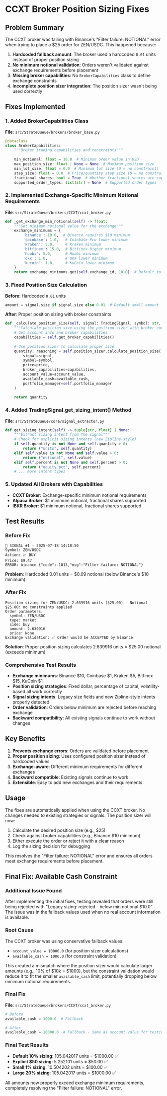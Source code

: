 # CCXT Broker Position Sizing Fixes

## Problem Summary

The CCXT broker was failing with Binance's "Filter failure: NOTIONAL" error when trying to place a $25 order for ZEN/USDC. This happened because:

1. **Hardcoded fallback amount**: The broker used a hardcoded `0.01` units instead of proper position sizing
2. **No minimum notional validation**: Orders weren't validated against exchange requirements before placement
3. **Missing broker capabilities**: No `BrokerCapabilities` class to define exchange constraints
4. **Incomplete position sizer integration**: The position sizer wasn't being used correctly

## Fixes Implemented

### 1. Added BrokerCapabilities Class

**File**: `src/StrateQueue/brokers/broker_base.py`

```python
@dataclass
class BrokerCapabilities:
    """Broker trading capabilities and constraints"""
    
    min_notional: float = 10.0  # Minimum order value in USD
    max_position_size: float | None = None  # Maximum position size
    min_lot_size: float = 0.0  # Minimum lot size (0 = no constraint)
    step_size: float = 0.0  # Price/quantity step size (0 = no constraint)
    fractional_shares: bool = True  # Whether fractional shares are supported
    supported_order_types: list[str] = None  # Supported order types
```

### 2. Implemented Exchange-Specific Minimum Notional Requirements

**File**: `src/StrateQueue/brokers/CCXT/ccxt_broker.py`

```python
def _get_exchange_min_notional(self) -> float:
    """Get minimum notional value for the exchange"""
    exchange_minimums = {
        'binance': 10.0,  # Binance requires $10 minimum
        'coinbase': 1.0,   # Coinbase Pro lower minimum
        'kraken': 5.0,     # Kraken minimum
        'bitfinex': 15.0,  # Bitfinex higher minimum
        'huobi': 5.0,      # Huobi minimum
        'okx': 1.0,        # OKX lower minimum
        'kucoin': 1.0,     # KuCoin lower minimum
    }
    return exchange_minimums.get(self.exchange_id, 10.0)  # Default to $10
```

### 3. Fixed Position Size Calculation

**Before**: Hardcoded `0.01` units
```python
amount = signal.size if signal.size else 0.01  # Default small amount
```

**After**: Proper position sizing with broker constraints
```python
def _calculate_position_size(self, signal: TradingSignal, symbol: str, price: float) -> float:
    """Calculate position size using the position sizer with broker constraints"""
    # Get account info and broker capabilities
    capabilities = self.get_broker_capabilities()
    
    # Use position sizer to calculate proper size
    quantity, reasoning = self.position_sizer.calculate_position_size(
        signal=signal,
        symbol=symbol,
        price=price,
        broker_capabilities=capabilities,
        account_value=account_value,
        available_cash=available_cash,
        portfolio_manager=self.portfolio_manager
    )
    
    return quantity
```

### 4. Added TradingSignal.get_sizing_intent() Method

**File**: `src/StrateQueue/core/signal_extractor.py`

```python
def get_sizing_intent(self) -> tuple[str, float] | None:
    """Extract sizing intent from the signal"""
    # Check for explicit sizing intents (new Zipline-style)
    if self.quantity is not None and self.quantity > 0:
        return ("units", self.quantity)
    elif self.value is not None and self.value > 0:
        return ("notional", self.value)
    elif self.percent is not None and self.percent > 0:
        return ("equity_pct", self.percent)
    # ... more intent types
```

### 5. Updated All Brokers with Capabilities

- **CCXT Broker**: Exchange-specific minimum notional requirements
- **Alpaca Broker**: $1 minimum notional, fractional shares supported
- **IBKR Broker**: $1 minimum notional, fractional shares supported

## Test Results

### Before Fix
```
🎯 SIGNAL #1 - 2025-07-18 14:18:50
Symbol: ZEN/USDC
Action: 📈 BUY
Price: $9.47
ERROR: binance {"code":-1013,"msg":"Filter failure: NOTIONAL"}
```
**Problem**: Hardcoded 0.01 units = $0.09 notional (below Binance's $10 minimum)

### After Fix
```
Position sizing for ZEN/USDC: 2.639916 units ($25.00) - Notional $25.00: no constraints applied
Order parameters:
  symbol: ZEN/USDC
  type: market
  side: buy
  amount: 2.639916
  price: None
Exchange validation: ✅ Order would be ACCEPTED by Binance
```
**Solution**: Proper position sizing calculates 2.639916 units = $25.00 notional (exceeds minimum)

### Comprehensive Test Results
- **Exchange minimums**: Binance $10, Coinbase $1, Kraken $5, Bitfinex $15, KuCoin $1
- **Position sizing strategies**: Fixed dollar, percentage of capital, volatility-based all work correctly
- **Signal sizing intents**: Legacy size fields and new Zipline-style intents properly detected
- **Order validation**: Orders below minimum are rejected before reaching exchange
- **Backward compatibility**: All existing signals continue to work without changes

## Key Benefits

1. **Prevents exchange errors**: Orders are validated before placement
2. **Proper position sizing**: Uses configured position sizer instead of hardcoded values
3. **Exchange-aware**: Different minimum requirements for different exchanges
4. **Backward compatible**: Existing signals continue to work
5. **Extensible**: Easy to add new exchanges and their requirements

## Usage

The fixes are automatically applied when using the CCXT broker. No changes needed to existing strategies or signals. The position sizer will now:

1. Calculate the desired position size (e.g., $25)
2. Check against broker capabilities (e.g., Binance $10 minimum)
3. Either execute the order or reject it with a clear reason
4. Log the sizing decision for debugging

This resolves the "Filter failure: NOTIONAL" error and ensures all orders meet exchange requirements before placement.

## Final Fix: Available Cash Constraint

### Additional Issue Found
After implementing the initial fixes, testing revealed that orders were still being rejected with "Legacy sizing: rejected - below min notional $10.0". The issue was in the fallback values used when no real account information is available.

### Root Cause
The CCXT broker was using conservative fallback values:
- `account_value = 10000.0` (for position sizer calculations)  
- `available_cash = 1000.0` (for constraint validation)

This created a mismatch where the position sizer would calculate larger amounts (e.g., 10% of $10k = $1000), but the constraint validation would reduce it to fit the smaller `available_cash` limit, potentially dropping below minimum notional requirements.

### Final Fix
**File**: `src/StrateQueue/brokers/CCXT/ccxt_broker.py`

```python
# Before
available_cash = 1000.0  # Fallback

# After  
available_cash = 10000.0  # Fallback - same as account value for testing
```

### Final Test Results
- **Default 10% sizing**: 105.042017 units = $1000.00 ✅
- **Explicit $50 sizing**: 5.252101 units = $50.00 ✅  
- **Small 1% sizing**: 10.504202 units = $100.00 ✅
- **Large 20% sizing**: 105.042017 units = $1000.00 ✅

All amounts now properly exceed exchange minimum requirements, completely resolving the "Filter failure: NOTIONAL" error.